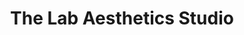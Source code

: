 ---
title: "The Lab Aesthetics Studio"
url: /willoughby/the-lab-aesthetics-studio/
shop: Kosmetik
---